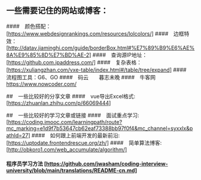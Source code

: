 ## 一些需要记住的网站或博客：

####　颜色搭配：[https://www.webdesignrankings.com/resources/lolcolors/]
####　边框特效：[http://datav.jiaminghi.com/guide/borderBox.html#%E7%89%B9%E6%AE%8A%E9%85%8D%E7%BD%AE-2]
####　查询源IP地址：[https://github.com.ipaddress.com/]
####　复杂表格：[https://xuliangzhan.com/vxe-table/index.html#/table/tree/expand]
####　流程图工具：G6、GO
####　码云　　暮志未晚
####　牛客网   https://www.nowcoder.com/




##　一些比较好的分享文章
####　vue导出Excel格式:[https://zhuanlan.zhihu.com/p/66069444]


##　一些比较好的学习文章或链接
####　面试重点学习:[https://coding.imooc.com/learningpath/route?mc_marking=e1d9f7b53647cb62eaf73388bb97f0f4&mc_channel=syxxlx&pathId=27]
####　如何跟上前端开发的最新前沿:[https://uptodate.frontendrescue.org/zh/]
####　简单算法博客:[http://obkoro1.com/web_accumulate/algorithm/]
#### 程序员学习方法 [https://github.com/jwasham/coding-interview-university/blob/main/translations/README-cn.md]


